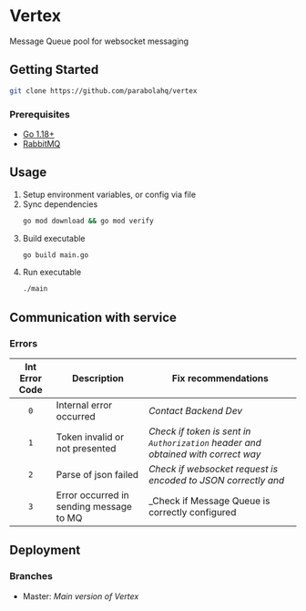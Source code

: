 # Vertex

Message Queue pool for websocket messaging

## Getting Started

```bash
git clone https://github.com/parabolahq/vertex
```

### Prerequisites

* [Go 1.18+](https://go.dev/dl/)
* [RabbitMQ](https://www.rabbitmq.com/)

## Usage

1. Setup environment variables, or config via file
2. Sync dependencies
    ```bash
    go mod download && go mod verify
    ```
3. Build executable
    ```bash
    go build main.go
   ```
4. Run executable
    ```bash
   ./main
   ```

## Communication with service

### Errors

|      Int Error Code      | Description                              | Fix recommendations                                                              |
|:------------------------:|------------------------------------------|----------------------------------------------------------------------------------|
|           `0`            | Internal error occurred                  | _Contact Backend Dev_                                                            |
|           `1`            | Token invalid or not presented           | _Check if token is sent in `Authorization` header and obtained with correct way_ |
|           `2`            | Parse of json failed                     | _Check if websocket request is encoded to JSON correctly and_                    |
|           `3`            | Error occurred in sending message to MQ  | _Check if Message Queue is correctly configured                                  |


## Deployment

### Branches

* Master: _Main version of Vertex_ 

